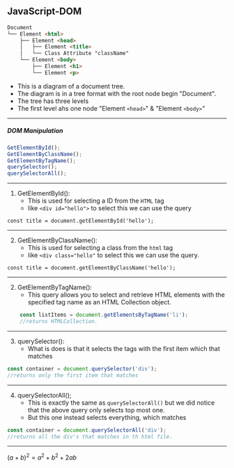 ## JavaScript-DOM
```markdown
Document
└── Element <html>
    ├── Element <head>
    │   ├── Element <title>
    │   └── Class Attribute "className"
    └── Element <body>
        ├── Element <h1>
        └── Element <p>

```
- This is a diagram of a document tree.
- The diagram is in a tree format with the root node begin "Document".
- The tree has three levels
- The first level ahs one node "Element `<head>`" & "Element `<body>`"
---
##### DOM Manipulation

```Javascript
GetElementById();
GetElementByClassName();
GetElementByTagName();
querySelector();
querySelectorAll();
```
---
1. GetElementById():
	- This is used for selecting a ID from the `HTML` tag
	- like `<div id="hello">` to select this we can use the query
```Js
const title = document.getElementById('hello');
```
---

2. GetElementByClassName():
	- This is used for selecting a class from the `html` tag
	- like `<div class="hello"` to select this we can use the query.
```Js
const title = document.getElementByClassName('hello');
```
---

2. GetElementByTagName(): 
	- This query allows you to select and retrieve HTML elements with the specified tag name as an HTML Collection object.
```js
	const listItems = document.getElementsByTagName('li');
	//returns HTMLCollection.
```
---
3. querySelector():
	- What is does is that it selects the tags with the first item which that matches
```js
const container = document.querySelector('div');
//returns only the first item that matches
```
---
4. querySelectorAll();
	- This is exactly the same as `querySelectorAll()` but we did notice that the above query only selects top most one.
	- But this one instead selects everything, which matches
```js 
const container = document.querySelectorAll('div');
//returns all the div's that matches in th html file.
```
---
$(a+b)^2 = a^2 + b^2 + 2ab$ 